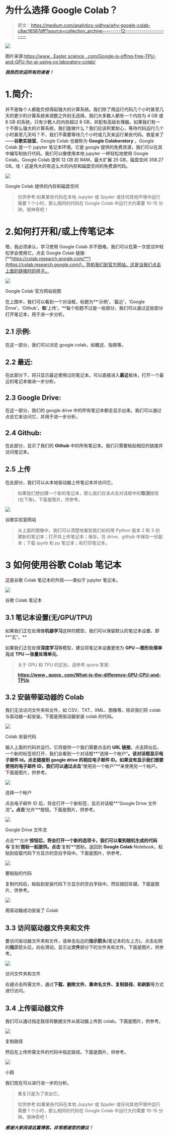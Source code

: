 # 为什么选择 Google Colab？

> 原文：<https://medium.com/analytics-vidhya/why-google-colab-c8ac16587dff?source=collection_archive---------12----------------------->

![](img/5b17f3d470ac188d8783aa3e0157e37e.png)

图片来源:[https://www . Easter science . com/Google-is-offing-free-TPU-and-GPU-for-ai-using-co laboratory-colab/](https://www.easterscience.com/google-is-offering-free-tpu-and-gpu-for-ai-using-colaboratory-colab/)

*****我热烈欢迎所有的读者！*****

# 1.简介:

并不是每个人都能负担得起强大的计算系统。我们除了用运行代码几个小时甚至几天的更少的计算系统来调整之外别无选择。我们大多数人都有一个内存为 4 GB 或 8 GB 的系统，只有少数人的内存超过 8 GB，并配有高级处理器。如果我们有一个不那么强大的计算系统，我们能做什么？我们应该积累耐心，等待代码运行几个小时甚至几天吗？不，我们不需要等待几个小时或几天来运行某些代码。救星来了——**谷歌实验室**。Google Colab 也被称为 **Google Colaboratory** 。Google Colab 是一个 jupyter 笔记本环境。它是 google 提供的免费资源，我们可以在其中编写和执行代码。我们可以像使用本地 jupyter 一样轻松地使用 Google Colab。Google Colab 提供 12 GB 的 RAM，最大扩展 25 GB，磁盘空间 358.27 GB。哇！这是伟大的有这么大的内存和磁盘空间的免费源代码。

![](img/018cba979eac0cf24787535f06ab6d02.png)

Google Colab 提供的内存和磁盘空间

> 仅供参考:如果某些代码在本地 Jupyter 或 Spyder 或任何其他环境中运行需要 1 个小时，那么相同的代码在 Google Colab 中运行大约需要 10-15 分钟。很神奇吧！

# 2.如何打开和/或上传笔记本

嗯，我必须承认，学习使用 Google Colab 并不困难。我们可以在第一次尝试中轻松学会使用它。点击 Google Colab 链接:[**https://colab.research.google.com/**](https://colab.research.google.com/)，导航我们到官方网站。这是当我们点击上面的链接时的样子。

![](img/2461afaa53e9abf655196b9d4862a96b.png)

Google Colab 官方网站视图

在上图中，我们可以看到一个对话框，标题为**‘示例’，‘最近’，‘Google Drive’，‘Github’，**和**‘上传’。**每个标题不过是一些部分，我们可以通过这些部分打开笔记本，用于进一步分析。

## 2.1 示例:

在这一部分，我们可以浏览 google colab，如概述、指南等。

## 2.2 最近:

在此部分下，将只显示最近使用过的笔记本。可以直接进入**最近**板块，打开一个最近的笔记本做进一步分析。

## 2.3 Google Drive:

在这一部分，我们的 google drive 中的所有笔记本都会显示出来。我们可以通过点击它来访问它，并用于进一步分析。

## 2.4 Github:

在此部分，显示了我们的 **Github** 中的所有笔记本。我们只需要粘贴相应的链接并访问笔记本。

## 2.5 上传

在此部分，我们可以从本地驱动器上传笔记本并访问它。

> 如果我们想创建一个新的笔记本，那么我们应该点击对话框中的**取消**按钮(右下角)。下面是图片，供参考。

![](img/51af625c7303c8c6ca604516c7ead20d.png)

谷歌实验室网站

> 从上面的图像中，我们可以清楚地看到我们如何用 Python 版本 2 和 3 创建新的笔记本；打开并上传笔记本；保存，在 drive、github 中保存一份副本；下载 ipynb 和 py 笔记本；和打印笔记本。

# 3 如何使用谷歌 Colab 笔记本

这是谷歌 Colab 笔记本的外观——类似于 jupyter 笔记本。

![](img/d997cd4d635944e9354ba4152221bcb4.png)

谷歌 Colab 笔记本

## 3.1 笔记本设置(无/GPU/TPU)

如果我们正在处理像**机器学习**这样的模型，我们可以保留默认的笔记本设置，即**“无”。**

如果我们正在处理**深度学习**等模型，建议将笔记本设置更改为 **GPU —图形处理单元**或 **TPU —张量处理单元**。

> 关于 GPU 和 TPU 的区别，请参考 quora 答案:
> 
> [**https://www . quora . com/What-is-the-difference-GPU-CPU-and-TPUs**](https://www.quora.com/What-is-the-difference-between-GPUs-CPUs-and-TPUs)

## 3.2 安装带驱动器的 Colab

我们无法访问文件夹和文件，如 CSV、TXT、XML、图像等，除非我们将 colab 与驱动器一起安装。下面是用驱动器安装 colab 的代码。

![](img/a2f05aec1033810cadc5ffd0d144dbbd.png)

Colab 安装代码

输入上面的代码并运行。它将提供一个我们需要点击的 **URL 链接**。点击网址后，一个新的标签将打开，我们会看到一个对话框**“选择一个帐户”**。该对话框显示电子邮件 Id。点击链接到 google drive 的相应电子邮件 ID。如果没有显示我们想要使用的电子邮件 ID，我们可以通过点击**“使用另一个帐户”**来使用另一个帐户。下面是图片，供参考。

![](img/d77dae3356a81fb59f86bd7fb1d4b90d.png)

选择一个帐户

点击电子邮件 ID 后，将会打开一个新标签，显示对话框**“Google Drive 文件流”**。点击**‘允许’**按钮。下面是图片，供参考。

![](img/8bc1533b803c67d4e45b7f6ffb13c62c.png)

Google Drive 文件流

点击**‘允许’**按钮后，将会打开一个新的选项卡，我们可以看到随机生成的代码与**‘复制’**图标一起提供。点击**‘复制’**图标。返回到 **Google Colab** Notebook，粘贴到挂载代码下方显示的空白字段中。下面是图片，供参考。

![](img/ff1f83a4d3b6ef277ee8adc488f884df.png)

要粘贴的代码

复制代码后，粘贴到安装代码下方显示的空白字段中。然后按回车键。下面是图片，供参考。

![](img/89b40305ff98364989f3e27b5c509d0f.png)

用驱动器成功安装了 Colab

## 3.3 访问驱动器文件夹和文件

要访问驱动器文件夹和文件，请单击右边的**指示箭头**(笔记本的左上方)。点击右侧的**指示**箭头后，向右滑动，显示出**文件**部分下的文件夹和文件。下面是图片，供参考。

![](img/7c5d7d34c659208176837bac470c27b6.png)

访问文件夹和文件

右键点击所需文件，通过**下载、删除文件、重命名文件、复制路径、**和**刷新**等方式进行访问。

## 3.4 上传驱动器文件

我们可以通过指定路径将数据文件从驱动器上传到 colab。下面是图片，供参考。

![](img/87a5e5123f45903cfadcce3a0b635381.png)

复制路径

然后在上传所需文件的代码中指定路径。下面是图片，供参考。

![](img/510e3e36ab3461b804812108d238dea1.png)

小路

我们现在可以进行进一步的分析。

> 重复只是为了突出它。
> 
> 仅供参考:如果某些代码在本地 Jupyter 或 Spyder 或任何其他环境中运行需要 1 个小时，那么相同的代码在 Google Colab 中运行大约需要 10-15 分钟。很神奇吧！

*****感谢大家阅读这篇博客。非常感谢您的建议！*****